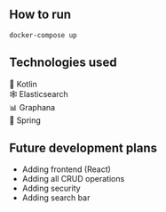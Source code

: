 ## How to run
```
docker-compose up
```

## Technologies used
🍅 Kotlin  
🕸️ Elasticsearch  
📊 Graphana  
🍃 Spring  

## Future development plans
- Adding frontend (React)
- Adding all CRUD operations
- Adding security
- Adding search bar

